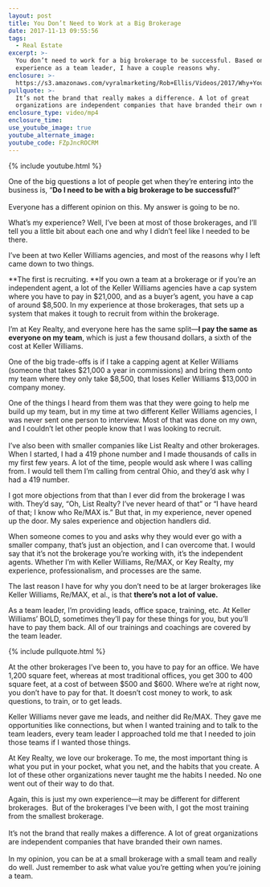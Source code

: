 ```yaml
---
layout: post
title: You Don’t Need to Work at a Big Brokerage
date: 2017-11-13 09:55:56
tags:
  - Real Estate
excerpt: >-
  You don’t need to work for a big brokerage to be successful. Based on my
  experience as a team leader, I have a couple reasons why.
enclosure: >-
  https://s3.amazonaws.com/vyralmarketing/Rob+Ellis/Videos/2017/Why+You+Don%2527t+Need+A+Big+Brokerage+-+Central+Ohio+Real+Estate+Agent.mp4
pullquote: >-
  It’s not the brand that really makes a difference. A lot of great
  organizations are independent companies that have branded their own names.
enclosure_type: video/mp4
enclosure_time:
use_youtube_image: true
youtube_alternate_image:
youtube_code: FZpJncROCRM
---
```



{% include youtube.html %}

One of the big questions a lot of people get when they’re entering into the business is, “**Do I need to be with a big brokerage to be successful?**”<br><br>Everyone has a different opinion on this. My answer is going to be no.

What’s my experience? Well, I’ve been at most of those brokerages, and I’ll tell you a little bit about each one and why I didn’t feel like I needed to be there.

I’ve been at two Keller Williams agencies, and most of the reasons why I left came down to two things.

**The first is recruiting.&nbsp;**If you own a team at a brokerage or if you’re an independent agent, a lot of the Keller Williams agencies have a cap system where you have to pay in $21,000, and as a buyer’s agent, you have a cap of around $8,500. In my experience at those brokerages, that sets up a system that makes it tough to recruit from within the brokerage.

I’m at Key Realty, and everyone here has the same split—**I pay the same as everyone on my team**, which is just a few thousand dollars, a sixth of the cost at Keller Williams.

One of the big trade-offs is if I take a capping agent at Keller Williams (someone that takes $21,000 a year in commissions) and bring them onto my team where they only take $8,500, that loses Keller Williams $13,000 in company money.

One of the things I heard from them was that they were going to help me build up my team, but in my time at two different Keller Williams agencies, I was never sent one person to interview. Most of that was done on my own, and I couldn’t let other people know that I was looking to recruit.<br><br>I’ve also been with smaller companies like List Realty and other brokerages. When I started, I had a 419 phone number and I made thousands of calls in my first few years. A lot of the time, people would ask where I was calling from. I would tell them I’m calling from central Ohio, and they’d ask why I had a 419 number.

I got more objections from that than I ever did from the brokerage I was with. They’d say, “Oh, List Realty? I’ve never heard of that” or “I have heard of that; I know who Re/MAX is.” But that, in my experience, never opened up the door. My sales experience and objection handlers did.

When someone comes to you and asks why they would ever go with a smaller company, that’s just an objection, and I can overcome that. I would say that it’s not the brokerage you’re working with, it’s the independent agents. Whether I’m with Keller Williams, Re/MAX, or Key Realty, my experience, professionalism, and processes are the same.

The last reason I have for why you don’t need to be at larger brokerages like Keller Williams, Re/MAX, et al., is that **there’s not a lot of value.**

As a team leader, I’m providing leads, office space, training, etc. At Keller Williams’ BOLD, sometimes they’ll pay for these things for you, but you’ll have to pay them back. All of our trainings and coachings are covered by the team leader.

{% include pullquote.html %}

At the other brokerages I’ve been to, you have to pay for an office. We have 1,200 square feet, whereas at most traditional offices, you get 300 to 400 square feet, at a cost of between $500 and $600. Where we’re at right now, you don’t have to pay for that. It doesn’t cost money to work, to ask questions, to train, or to get leads.

Keller Williams never gave me leads, and neither did Re/MAX. They gave me opportunities like connections, but when I wanted training and to talk to the team leaders, every team leader I approached told me that I needed to join those teams if I wanted those things.

At Key Realty, we love our brokerage. To me, the most important thing is what you put in your pocket, what you net, and the habits that you create. A lot of these other organizations never taught me the habits I needed. No one went out of their way to do that.

Again, this is just my own experience—it may be different for different brokerages. &nbsp;But of the brokerages I’ve been with, I got the most training from the smallest brokerage.<br><br>It’s not the brand that really makes a difference. A lot of great organizations are independent companies that have branded their own names.<br><br>In my opinion, you can be at a small brokerage with a small team and really do well. Just remember to ask what value you’re getting when you’re joining a team.

&nbsp;